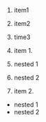 1. item1
1. item2
1. time3

1. item 1.
  1. nested 1
  2. nested 2
1. item 2.
  * nested 1
  * nested 2

